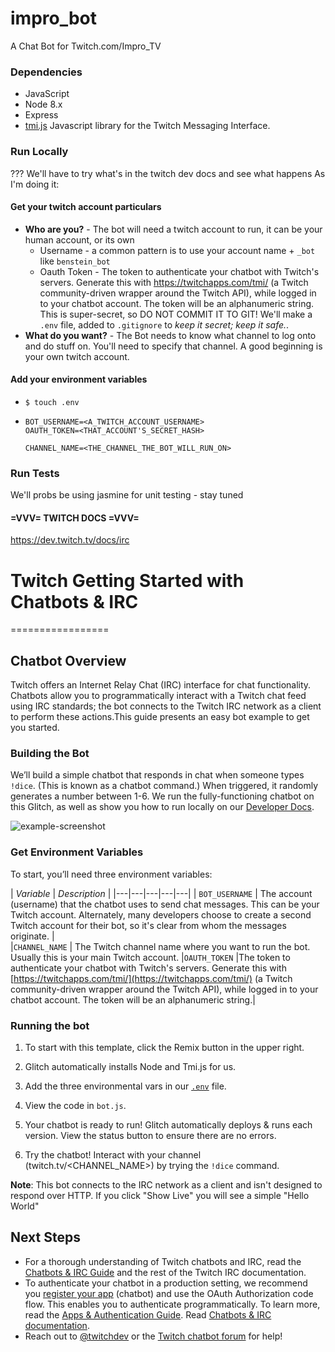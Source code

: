 # impro_bot
A Chat Bot for Twitch.com/Impro_TV

### Dependencies
- JavaScript
- Node 8.x
- Express
- [tmi.js](https://github.com/tmijs/tmi.js) Javascript library for the Twitch Messaging Interface.

### Run Locally
??? We'll have to try what's in the twitch dev docs and see what happens
As I'm doing it:

#### Get your twitch account particulars
- __Who are you?__ -
  The bot will need a twitch account to run, it can be your human account, or its own
  - Username -
    a common pattern is to use your account name + `_bot` like `benstein_bot`
  - Oauth Token -
    The token to authenticate your chatbot with Twitch's servers. Generate this with https://twitchapps.com/tmi/
    (a Twitch community-driven wrapper around the Twitch API), while logged in to your chatbot account.
    The token will be an alphanumeric string. This is super-secret, so DO NOT COMMIT IT TO GIT!
    We'll make a `.env` file, added to `.gitignore` to _keep it secret; keep it safe._.
- __What do you want?__ -
  The Bot needs to know what channel to log onto and do stuff on. You'll need to specify that channel.
  A good beginning is your own twitch account.

#### Add your environment variables
- `$ touch .env`
- ```
  BOT_USERNAME=<A_TWITCH_ACCOUNT_USERNAME>
  OAUTH_TOKEN=<THAT_ACCOUNT'S_SECRET_HASH>

  CHANNEL_NAME=<THE_CHANNEL_THE_BOT_WILL_RUN_ON>
  ```

### Run Tests
We'll probs be using jasmine for unit testing - stay tuned

#### =VVV= TWITCH DOCS =VVV=
https://dev.twitch.tv/docs/irc

# Twitch Getting Started with Chatbots & IRC
=================

## Chatbot Overview

Twitch offers an Internet Relay Chat (IRC) interface for chat functionality. Chatbots allow you to programmatically interact with a Twitch chat feed using IRC standards; the bot connects to the Twitch IRC network as a client to perform these actions.This guide presents an easy bot example to get you started.

### Building the Bot

We’ll build a simple chatbot that responds in chat when someone types `!dice`. (This is known as a chatbot command.) When triggered, it randomly generates a number between 1-6. We run the fully-functioning chatbot on this Glitch,  as well as show you how to run locally on our [Developer Docs](https://dev.twitch.tv/docs/irc/).

![example-screenshot](https://cdn.glitch.com/1e2f7667-2601-49f0-af69-ba4f114185fe%2Fchatbots-1.png?1545680331607)



### Get Environment Variables

To start, you’ll need three environment variables:
 
| *Variable*  | *Description*   |
|---|---|---|---|---|
| `BOT_USERNAME`  |  The account (username) that the chatbot uses to send chat messages. This can be your Twitch account. Alternately, many developers choose to create a second Twitch account for their bot, so it's clear from whom the messages originate. |  
|`CHANNEL_NAME`   |  The Twitch channel name where you want to run the bot. Usually this is your main Twitch account.
|`OAUTH_TOKEN`   |The token to authenticate your chatbot with Twitch's servers. Generate this with [https://twitchapps.com/tmi/](https://twitchapps.com/tmi/) (a Twitch community-driven wrapper around the Twitch API), while logged in to your chatbot account. The token will be an alphanumeric string.|  

### Running the bot


1. To start with this template, click the Remix button in the upper right. 

2. Glitch automatically installs Node and Tmi.js for us.

3. Add the three environmental vars in our [`.env`](https://glitch.com/edit/#!/twitch-chatbot?path=.env:1:0) file.

4. View the code in `bot.js`. 

5. Your chatbot is ready to run! Glitch automatically deploys & runs each version. View the status button to ensure there are no errors. 

6. Try the chatbot! Interact with your channel (twitch.tv/<CHANNEL_NAME>) by trying  the `!dice` command. 

**Note**: This bot connects to the IRC network as a client and isn't designed to respond over HTTP. If you click "Show Live" you will see a simple "Hello World"


## Next Steps

* For a thorough understanding of Twitch chatbots and IRC, read the [Chatbots & IRC Guide](https://dev.twitch.tv/docs/irc/guide/) and the rest of the Twitch IRC documentation. 
* To authenticate your chatbot in a production setting, we recommend you [register your app](https://dev.twitch.tv/docs/authentication/#registration) (chatbot) and use the OAuth Authorization code flow. This enables you to authenticate programmatically. To learn more, read the [Apps & Authentication Guide](https://dev.twitch.tv/docs/authentication/).
Read [Chatbots & IRC documentation](https://dev.twitch.tv/docs/irc/guide/).
* Reach out to [@twitchdev](https://twitter.com/twitchdev) or the [Twitch chatbot forum](https://discuss.dev.twitch.tv/c/chat) for help!


